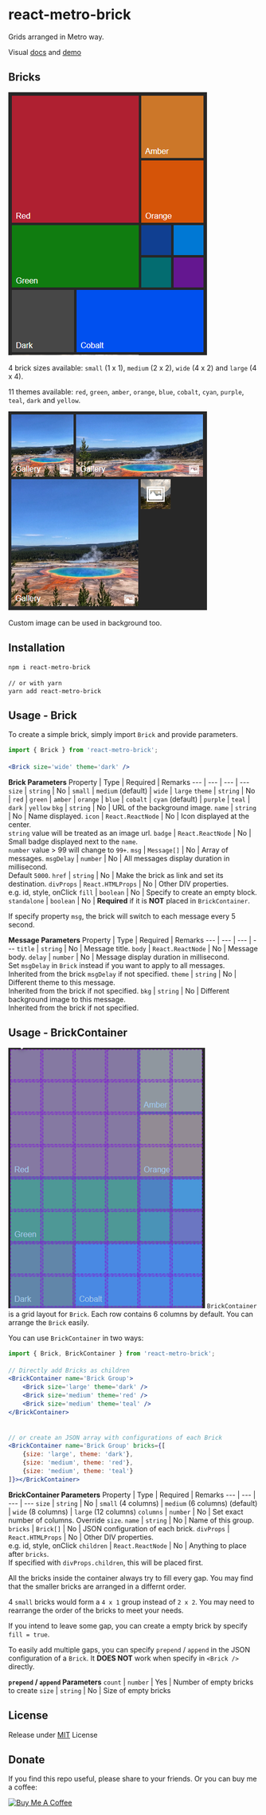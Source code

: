 # react-metro-brick
Grids arranged in Metro way.

Visual [docs](https://demching.github.io/react-metro-brick/docs) and [demo](https://demching.github.io/react-metro-brick/docs/demo.html)

## Bricks
![bricks](01.png)

4 brick sizes available: `small` (1 x 1), `medium` (2 x 2), `wide` (4 x 2) and `large` (4 x 4).

11 themes available: `red`, `green`, `amber`, `orange`, `blue`, `cobalt`, `cyan`, `purple`, `teal`, `dark` and `yellow`.

![custom bricks](02.png)

Custom image can be used in background too.

## Installation
```
npm i react-metro-brick

// or with yarn
yarn add react-metro-brick
```

## Usage - Brick

To create a simple brick, simply import `Brick` and provide parameters.
```jsx
import { Brick } from 'react-metro-brick';

<Brick size='wide' theme='dark' />
```

__Brick Parameters__
Property | Type | Required | Remarks
--- | --- | --- | ---
`size` | `string` | No | `small` \| `medium` (default) \| `wide` \| `large`
`theme` | `string` | No | `red` \| `green` \| `amber` \| `orange` \| `blue` \| `cobalt` \| `cyan` (default) \| `purple` \| `teal` \| `dark` \| `yellow`
`bkg` | `string` | No | URL of the background image.
`name` | `string` | No | Name displayed.
`icon` | `React.ReactNode` | No | Icon displayed at the center.<br>`string` value will be treated as an image url.
`badge` | `React.ReactNode` | No | Small badge displayed next to the `name`.<br> `number` value > 99 will change to `99+`.
`msg` | `Message[]` | No | Array of messages.
`msgDelay` | `number` | No | All messages display duration in millisecond.<br>Default `5000`.
`href` | `string` | No | Make the brick as link and set its destination.
`divProps` | `React.HTMLProps` | No | Other DIV properties.<br>e.g. id, style, onClick
`fill` | `boolean` | No | Specify to create an empty block.
`standalone` | `boolean` | No | __Required__ if it is __NOT__ placed in `BrickContainer`.

If specify property `msg`, the brick will switch to each message every 5 second.

__Message Parameters__
Property | Type | Required | Remarks
--- | --- | --- | ---
`title` | `string` | No | Message title.
`body` | `React.ReactNode` | No | Message body.
`delay` | `number` | No | Message display duration in millisecond.<br>Set `msgDelay` in `Brick` instead if you want to apply to all messages.<br>Inherited from the brick `msgDelay` if not specified.
`theme` | `string` | No | Different theme to this message.<br>Inherited from the brick if not specified.
`bkg` | `string` | No | Different background image to this message.<br>Inherited from the brick if not specified.

## Usage - BrickContainer

![layout](03.png)
`BrickContainer` is a grid layout for `Brick`. Each row contains 6 columns by default. You can arrange the `Brick` easily.

You can use `BrickContainer` in two ways:
```jsx
import { Brick, BrickContainer } from 'react-metro-brick';

// Directly add Bricks as children
<BrickContainer name='Brick Group'>
    <Brick size='large' theme='dark' />
    <Brick size='medium' theme='red' />
    <Brick size='medium' theme='teal' />
</BrickContainer>


// or create an JSON array with configurations of each Brick
<BrickContainer name='Brick Group' bricks={[
    {size: 'large', theme: 'dark'},
    {size: 'medium', theme: 'red'},
    {size: 'medium', theme: 'teal'}
]}></BrickContainer>
```

__BrickContainer Parameters__
Property | Type | Required | Remarks
--- | --- | --- | ---
`size` | `string` | No | `small` (4 columns) \| `medium` (6 columns) (default) \| `wide` (8 columns) \| `large` (12 columns)
`columns` | `number` | No | Set exact number of columns. Override `size`.
`name` | `string` | No | Name of this group.
`bricks` | `Brick[]` | No | JSON configuration of each brick.
`divProps` | `React.HTMLProps` | No | Other DIV properties.<br>e.g. id, style, onClick
`children` | `React.ReactNode` | No | Anything to place after `bricks`.<br>If specified with `divProps.children`, this will be placed first.

All the bricks inside the container always try to fill every gap. You may find that the smaller bricks are arranged in a differnt order.

4 `small` bricks would form a `4 x 1` group instead of `2 x 2`. You may need to rearrange the order of the bricks to meet your needs.

If you intend to leave some gap, you can create a empty brick by specify `fill = true`.

To easily add multiple gaps, you can specify `prepend` / `append` in the JSON configuration of a `Brick`. It __DOES NOT__ work when specify in `<Brick />` directly.

__`prepend` / `append` Parameters__
`count` | `number` | Yes | Number of empty bricks to create
`size` | `string` | No | Size of empty bricks

## License
Release under [MIT](LICENSE) License

## Donate
If you find this repo useful, please share to your friends. Or you can buy me a coffee:

<a href="https://www.buymeacoffee.com/demching" target="_blank"><img src="https://cdn.buymeacoffee.com/buttons/default-orange.png" alt="Buy Me A Coffee" height="41" width="174"></a>